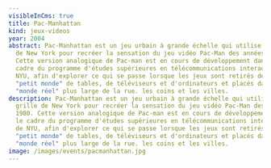```yaml
---
visibleInCms: true
title: Pac-Manhattan
kind: jeux-videos
year: 2004
abstract: Pac-Manhattan est un jeu urbain à grande échelle qui utilise la grille
  de New York pour recréer la sensation du jeu vidéo Pac-Man des années 1980.
  Cette version analogique de Pac-man est en cours de développement dans le
  cadre du programme d'études supérieures en télécommunications interactives de
  NYU, afin d'explorer ce qui se passe lorsque les jeux sont retirés de leur
  "petit monde" de tables, de téléviseurs et d'ordinateurs et placés dans le
  "monde réel" plus large de la rue. les coins et les villes.
description: Pac-Manhattan est un jeu urbain à grande échelle qui utilise la
  grille de New York pour recréer la sensation du jeu vidéo Pac-Man des années
  1980. Cette version analogique de Pac-man est en cours de développement dans
  le cadre du programme d'études supérieures en télécommunications interactives
  de NYU, afin d'explorer ce qui se passe lorsque les jeux sont retirés de leur
  "petit monde" de tables, de téléviseurs et d'ordinateurs et placés dans le
  "monde réel" plus large de la rue. les coins et les villes.
image: /images/events/pacmanhattan.jpg
---
```

